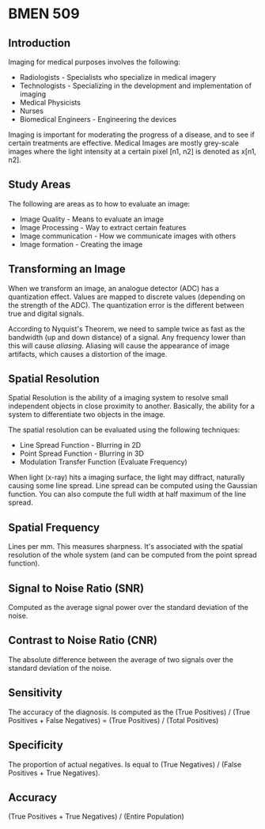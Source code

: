 # BMEN 509

## Introduction
Imaging for medical purposes involves the following:
* Radiologists - Specialists who specialize in medical imagery
* Technologists - Specializing in the development and implementation of imaging
* Medical Physicists
* Nurses
* Biomedical Engineers - Engineering the devices

Imaging is important for moderating the progress of a disease, and to see if certain treatments are effective. Medical Images are mostly grey-scale images where the light intensity at a certain pixel [n1, n2] is denoted as x[n1, n2].

## Study Areas
The following are areas as to how to evaluate an image:
* Image Quality - Means to evaluate an image
* Image Processing - Way to extract certain features
* Image communication - How we communicate images with others
* Image formation - Creating the image

## Transforming an Image
When we transform an image, an analogue detector (ADC) has a quantization effect. Values are mapped to discrete values (depending on the strength of the ADC). The quantization error is the different between true and digital signals.

According to Nyquist's Theorem, we need to sample twice as fast as the bandwidth (up and down distance) of a signal. Any frequency lower than this will cause *aliasing*. Aliasing will cause the appearance of image artifacts, which causes a distortion of the image.

## Spatial Resolution
Spatial Resolution is the ability of a imaging system to resolve small independent objects in close proximity to another. Basically, the ability for a system to differentiate two objects in the image.

The spatial resolution can be evaluated using the following techniques:
* Line Spread Function - Blurring in 2D 
* Point Spread Function - Blurring in 3D
* Modulation Transfer Function (Evaluate Frequency)

When light (x-ray) hits a imaging surface, the light may diffract, naturally causing some line spread. Line spread can be computed using the Gaussian function. You can also compute the full width at half maximum of the line spread.

## Spatial Frequency
Lines per mm. This measures sharpness. It's associated with the spatial resolution of the whole system (and can be computed from the point spread function). 

## Signal to Noise Ratio (SNR)
Computed as the average signal power over the standard deviation of the noise.

## Contrast to Noise Ratio (CNR)
The absolute difference between the average of two signals over the standard deviation of the noise.

## Sensitivity
The accuracy of the diagnosis. Is computed as the (True Positives) / (True Positives + False Negatives) = (True Positives) / (Total Positives)

## Specificity
The proportion of actual negatives. Is equal to (True Negatives) / (False Positives + True Negatives).

## Accuracy
(True Positives + True Negatives) / (Entire Population)

